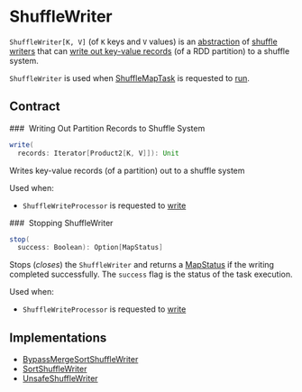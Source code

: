 # ShuffleWriter

`ShuffleWriter[K, V]` (of `K` keys and `V` values) is an [abstraction](#contract) of [shuffle writers](#implementations) that can [write out key-value records](#write) (of a RDD partition) to a shuffle system.

`ShuffleWriter` is used when [ShuffleMapTask](../scheduler/ShuffleMapTask.md) is requested to [run](../scheduler/ShuffleMapTask.md#runTask).

## Contract

### <span id="write"> Writing Out Partition Records to Shuffle System

```scala
write(
  records: Iterator[Product2[K, V]]): Unit
```

Writes key-value records (of a partition) out to a shuffle system

Used when:

* `ShuffleWriteProcessor` is requested to [write](ShuffleWriteProcessor.md#write)

### <span id="stop"> Stopping ShuffleWriter

```scala
stop(
  success: Boolean): Option[MapStatus]
```

Stops (_closes_) the `ShuffleWriter` and returns a [MapStatus](../scheduler/MapStatus.md) if the writing completed successfully. The `success` flag is the status of the task execution.

Used when:

* `ShuffleWriteProcessor` is requested to [write](ShuffleWriteProcessor.md#write)

## Implementations

* [BypassMergeSortShuffleWriter](BypassMergeSortShuffleWriter.md)
* [SortShuffleWriter](SortShuffleWriter.md)
* [UnsafeShuffleWriter](UnsafeShuffleWriter.md)
